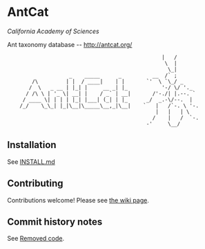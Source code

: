 # AntCat
*California Academy of Sciences*

Ant taxonomy database -- http://antcat.org/

                                                      |   /
                                                       \  |
                                                        \_|
                        _    _____      _          __  /` ;
            /\         | |  / ____|    | |       `'  \ `\_/ _
           /  \   _ __ | |_| |     __ _| |_           '-/ \/ '._
          / /\ \ | '_ \| __| |    / _` | __|       /'-./| |.--. `
         / ____ \| | | | |_| |___| (_| | |_      _/  _.-\/--.  |
        /_/    \_\_| |_|\__|\_____\__,_|\__|    `   |   /`-. \ '-.
                                                    |   |   | \
                                                   /    |   /  `-.
                                                 -'     \__/
                                                 
## Installation
See [INSTALL.md](INSTALL.md)

## Contributing
Contributions welcome! Please see [the wiki page](https://github.com/calacademy-research/antcat/wiki/Contributing).

## Commit history notes
See [Removed code](https://github.com/calacademy-research/antcat/wiki/Removed-code-(for-developers,-mainly)).